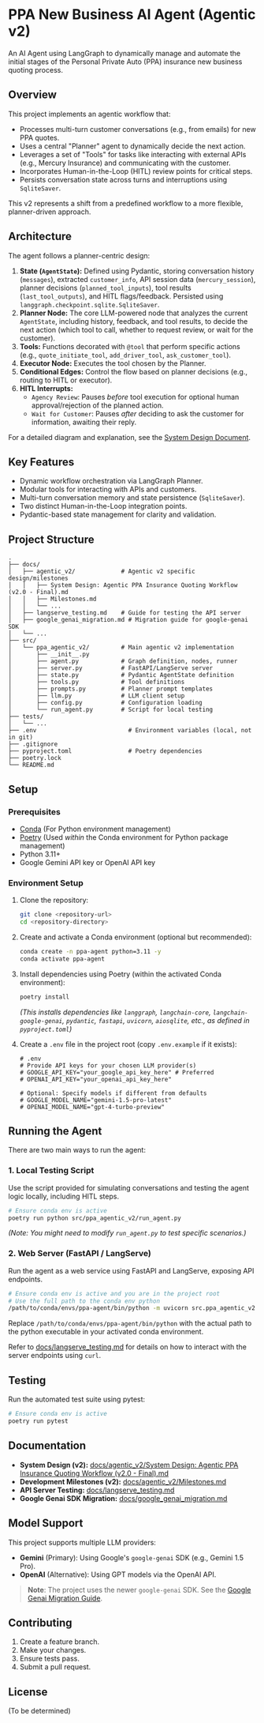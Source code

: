 # PPA New Business AI Agent (Agentic v2)

An AI Agent using LangGraph to dynamically manage and automate the initial stages of the Personal Private Auto (PPA) insurance new business quoting process.

## Overview

This project implements an agentic workflow that:
- Processes multi-turn customer conversations (e.g., from emails) for new PPA quotes.
- Uses a central "Planner" agent to dynamically decide the next action.
- Leverages a set of "Tools" for tasks like interacting with external APIs (e.g., Mercury Insurance) and communicating with the customer.
- Incorporates Human-in-the-Loop (HITL) review points for critical steps.
- Persists conversation state across turns and interruptions using `SqliteSaver`.

This v2 represents a shift from a predefined workflow to a more flexible, planner-driven approach.

## Architecture

The agent follows a planner-centric design:

1.  **State (`AgentState`):** Defined using Pydantic, storing conversation history (`messages`), extracted `customer_info`, API session data (`mercury_session`), planner decisions (`planned_tool_inputs`), tool results (`last_tool_outputs`), and HITL flags/feedback. Persisted using `langgraph.checkpoint.sqlite.SqliteSaver`.
2.  **Planner Node:** The core LLM-powered node that analyzes the current `AgentState`, including history, feedback, and tool results, to decide the next action (which tool to call, whether to request review, or wait for the customer).
3.  **Tools:** Functions decorated with `@tool` that perform specific actions (e.g., `quote_initiate_tool`, `add_driver_tool`, `ask_customer_tool`).
4.  **Executor Node:** Executes the tool chosen by the Planner.
5.  **Conditional Edges:** Control the flow based on planner decisions (e.g., routing to HITL or executor).
6.  **HITL Interrupts:**
    *   `Agency Review`: Pauses *before* tool execution for optional human approval/rejection of the planned action.
    *   `Wait for Customer`: Pauses *after* deciding to ask the customer for information, awaiting their reply.

For a detailed diagram and explanation, see the [System Design Document](docs/agentic_v2/System%20Design:%20Agentic%20PPA%20Insurance%20Quoting%20Workflow%20(v2.0%20-%20Final).md).

## Key Features

- Dynamic workflow orchestration via LangGraph Planner.
- Modular tools for interacting with APIs and customers.
- Multi-turn conversation memory and state persistence (`SqliteSaver`).
- Two distinct Human-in-the-Loop integration points.
- Pydantic-based state management for clarity and validation.

## Project Structure

```
.
├── docs/
│   ├── agentic_v2/             # Agentic v2 specific design/milestones
│   │   ├── System Design: Agentic PPA Insurance Quoting Workflow (v2.0 - Final).md
│   │   ├── Milestones.md
│   │   └── ...
│   ├── langserve_testing.md    # Guide for testing the API server
│   ├── google_genai_migration.md # Migration guide for google-genai SDK
│   └── ...
├── src/
│   └── ppa_agentic_v2/         # Main agentic v2 implementation
│       ├── __init__.py
│       ├── agent.py            # Graph definition, nodes, runner
│       ├── server.py           # FastAPI/LangServe server
│       ├── state.py            # Pydantic AgentState definition
│       ├── tools.py            # Tool definitions
│       ├── prompts.py          # Planner prompt templates
│       ├── llm.py              # LLM client setup
│       ├── config.py           # Configuration loading
│       └── run_agent.py        # Script for local testing
├── tests/
│   └── ...
├── .env                          # Environment variables (local, not in git)
├── .gitignore
├── pyproject.toml                # Poetry dependencies
├── poetry.lock
└── README.md
```

## Setup

### Prerequisites

- [Conda](https://docs.conda.io/en/latest/) (For Python environment management)
- [Poetry](https://python-poetry.org/) (Used *within* the Conda environment for Python package management)
- Python 3.11+
- Google Gemini API key or OpenAI API key

### Environment Setup

1.  Clone the repository:
    ```bash
    git clone <repository-url>
    cd <repository-directory>
    ```

2.  Create and activate a Conda environment (optional but recommended):
    ```bash
    conda create -n ppa-agent python=3.11 -y
    conda activate ppa-agent
    ```

3.  Install dependencies using Poetry (within the activated Conda environment):
    ```bash
    poetry install
    ```
    *(This installs dependencies like `langgraph`, `langchain-core`, `langchain-google-genai`, `pydantic`, `fastapi`, `uvicorn`, `aiosqlite`, etc., as defined in `pyproject.toml`)*

4.  Create a `.env` file in the project root (copy `.env.example` if it exists):
    ```dotenv
    # .env
    # Provide API keys for your chosen LLM provider(s)
    # GOOGLE_API_KEY="your_google_api_key_here" # Preferred
    # OPENAI_API_KEY="your_openai_api_key_here"

    # Optional: Specify models if different from defaults
    # GOOGLE_MODEL_NAME="gemini-1.5-pro-latest"
    # OPENAI_MODEL_NAME="gpt-4-turbo-preview"
    ```

## Running the Agent

There are two main ways to run the agent:

### 1. Local Testing Script

Use the script provided for simulating conversations and testing the agent logic locally, including HITL steps.

```bash
# Ensure conda env is active
poetry run python src/ppa_agentic_v2/run_agent.py
```
*(Note: You might need to modify `run_agent.py` to test specific scenarios.)*

### 2. Web Server (FastAPI / LangServe)

Run the agent as a web service using FastAPI and LangServe, exposing API endpoints.

```bash
# Ensure conda env is active and you are in the project root
# Use the full path to the conda env python
/path/to/conda/envs/ppa-agent/bin/python -m uvicorn src.ppa_agentic_v2.server:app_fastapi --host 127.0.0.1 --port 8000 --reload
```
Replace `/path/to/conda/envs/ppa-agent/bin/python` with the actual path to the python executable in your activated conda environment.

Refer to [docs/langserve_testing.md](docs/langserve_testing.md) for details on how to interact with the server endpoints using `curl`.

## Testing

Run the automated test suite using pytest:

```bash
# Ensure conda env is active
poetry run pytest
```

## Documentation

- **System Design (v2):** [docs/agentic_v2/System Design: Agentic PPA Insurance Quoting Workflow (v2.0 - Final).md](docs/agentic_v2/System%20Design:%20Agentic%20PPA%20Insurance%20Quoting%20Workflow%20(v2.0%20-%20Final).md)
- **Development Milestones (v2):** [docs/agentic_v2/Milestones.md](docs/agentic_v2/Milestones.md)
- **API Server Testing:** [docs/langserve_testing.md](docs/langserve_testing.md)
- **Google Genai SDK Migration:** [docs/google_genai_migration.md](docs/google_genai_migration.md)

## Model Support

This project supports multiple LLM providers:

- **Gemini** (Primary): Using Google's `google-genai` SDK (e.g., Gemini 1.5 Pro).
- **OpenAI** (Alternative): Using GPT models via the OpenAI API.

> **Note**: The project uses the newer `google-genai` SDK.
> See the [Google Genai Migration Guide](docs/google_genai_migration.md).

## Contributing

1.  Create a feature branch.
2.  Make your changes.
3.  Ensure tests pass.
4.  Submit a pull request.

## License

(To be determined)
